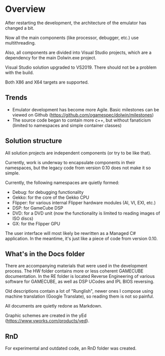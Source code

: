 # Overview

After restarting the development, the architecture of the emulator has changed a bit.

Now all the main components (like processor, debugger, etc.) use multithreading.

Also, all components are divided into Visual Studio projects, which are a dependency for the main Dolwin.exe project.

Visual Studio solution upgraded to VS2019. There should not be a problem with the build.

Both X86 and X64 targets are supported.

## Trends

- Emulator development has become more Agile. Basic milestones can be viewed on Github (https://github.com/ogamespec/dolwin/milestones)
- The source code began to contain more c++, but without fanaticism (limited to namespaces and simple container classes)

## Solution structure

All solution projects are independent components (or try to be like that).

Currently, work is underway to encapsulate components in their namespaces, but the legacy code from version 0.10 does not make it so simple.

Currently, the following namespaces are quietly formed:

- Debug: for debugging functionality
- Gekko: for the core of the Gekko CPU
- Flipper: for various internal Flipper hardware modules (AI, VI, EXI, etc.)
- DSP: for GameCube DSP
- DVD: for a DVD unit (now the functionality is limited to reading images of ISO discs)
- GX: for the Flipper GPU

The user interface will most likely be rewritten as a Managed C# application. In the meantime, it's just like a piece of code from version 0.10.

## What's in the Docs folder

There are accompanying materials that were used in the development process. The HW folder contains more or less coherent GAMECUBE documentation. In the RE folder is located Reverse Engineering of various software for GAMECUBE, as well as DSP UCodes and IPL BIOS reversing.

Old descriptions contain a lot of "Runglish", newer ones I compose using machine translation (Google Translate), so reading them is not so painful.

All documents are quietly redone as Markdown.

Graphic schemes are created in the yEd (https://www.yworks.com/products/yed).

## RnD

For experimental and outdated code, an RnD folder was created.
